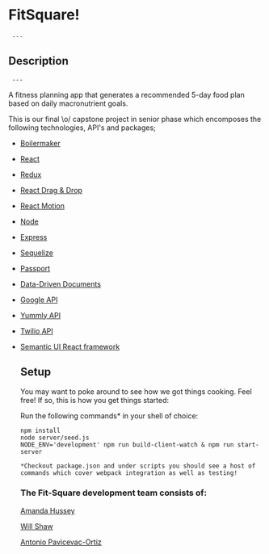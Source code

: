 # FitSquare!
     ---
     
## Description
    
     ---

A fitness planning app that generates a recommended 5-day food plan based on daily macronutrient goals.

This is our final \o/ capstone project in senior phase which encomposes the following technologies, API's and packages; 
  
  * [Boilermaker](https://github.com/FullstackAcademy/boilermaker)
  * [React](https://reactjs.org/)
  * [Redux](https://redux.js.org/)
  * [React Drag & Drop](http://react-dnd.github.io/react-dnd//)
  * [React Motion](https://github.com/chenglou/react-motion)
  * [Node](https://nodejs.org/en/)
  * [Express](https://expressjs.com/) 
  * [Sequelize](https://github.com/sequelize/sequelize) 
  * [Passport](http://www.passportjs.org/)
  * [Data-Driven Documents](https://d3js.org/)
  * [Google API](https://developers.google.com/)
  * [Yummly API](https://developer.yummly.com/documentation)
  * [Twilio API](https://www.twilio.com/docs/api)
  * [Semantic UI React framework](https://react.semantic-ui.com/introduction)  
    
    ## Setup
     
     You may want to poke around to see how we got things cooking. Feel free!
     If so, this is how you get things started:
     
    Run the following commands* in your shell of choice:
     ```
     npm install
     node server/seed.js
     NODE_ENV='development' npm run build-client-watch & npm run start-server
     
     *Checkout package.json and under scripts you should see a host of commands which cover webpack integration as well as testing! 
     ```
    
    ### The Fit-Square development team consists of:
    [Amanda Hussey](https://github.com/amandahussey)
    
    [Will Shaw](https://github.com/wrcs505)
    
    [Antonio Pavicevac-Ortiz](https://github.com/antonioOrtiz)
